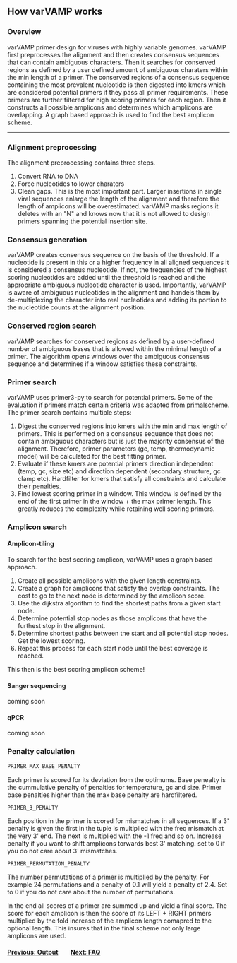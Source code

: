 ## How varVAMP works

### Overview
varVAMP primer design for viruses with highly variable genomes. varVAMP first preprocesses the alignment and then creates consensus sequences that can contain ambiguous characters. Then it searches for conserved regions as defined by a user defined amount of ambiguous charaters within
the min length of a primer. The conserved regions of a consensus sequence containing the most prevalent nucleotide is then digested into kmers which are considered potential primers if they pass all primer requirements. These primers are further filtered for high scoring primers for each region. Then it constructs all possible amplicons and determines which amplicons are overlapping. A graph based approach is used to find the best amplicon scheme.

---

### Alignment preprocessing
The alignment preprocessing contains three steps.
1. Convert RNA to DNA
2. Force nucleotides to lower charaters
3. Clean gaps. This is the most important part. Larger insertions in single viral sequences enlarge the length of the alignment and therefore the length of amplicons will be overestimated. varVAMP masks regions it deletes with an "N" and knows now that it is not allowed to design primers spanning the potential insertion site.

### Consensus generation
varVAMP creates consensus sequence on the basis of the threshold. If a nucleotide is present in this or a higher frequency in all aligned sequences it is considered a consensus nucleotide. If not, the frequencies of the highest scoring nucleotides are added until the threshold is reached and the appropriate ambiguous nucleotide character is used. Importantly, varVAMP is aware of ambiguous nucleotides in the alignment and handels them by de-multiplexing the character into real nucleotides and adding its portion to the nucleotide counts at the alignment position.

### Conserved region search
varVAMP searches for conserved regions as defined by a user-defined number of ambiguous bases that is allowed within the minimal length of a primer. The algorithm opens windows over the ambiguous consensus sequence and determines if a window satisfies these constraints.

### Primer search
varVAMP uses primer3-py to search for potential primers. Some of the evaluation if primers match certain criteria was adapted from [primalscheme](www.github.com/aresti/primalscheme). The primer search contains multiple steps:
1. Digest the conserved regions into kmers with the min and max length of primers. This is performed on a consensus sequence that does not contain ambiguous characters but is just the majority consensus of the alignment. Therefore, primer parameters (gc, temp, thermodynamic model) will be calculated for the best fitting primer.
2. Evaluate if these kmers are potential primers direction independent (temp, gc, size etc) and direction dependent (secondary structure, gc clamp etc). Hardfilter for kmers that satisfy all constraints and calculate their penalties.
3. Find lowest scoring primer in a window. This  window is defined by the end of the first primer in the window + the max primer length. This greatly reduces the complexity while retaining well scoring primers.

### Amplicon search

#### Amplicon-tiling
To search for the best scoring amplicon, varVAMP uses a graph based approach.
1. Create all possible amplicons with the given length constraints.
2. Create a graph for amplicons that satisfy the overlap constraints. The cost to go to the next node is determined by the amplicon score.
3. Use the dijkstra algorithm to find the shortest paths from a given start node.
4. Determine potential stop nodes as those amplicons that have the furthest stop in the alignment.
5. Determine shortest paths between the start and all potential stop nodes. Get the lowest scoring.
6. Repeat this process for each start node until the best coverage is reached.

This then is the best scoring amplicon scheme!

#### Sanger sequencing
coming soon

#### qPCR
coming soon

### Penalty calculation

```python
PRIMER_MAX_BASE_PENALTY
```
Each primer is scored for its deviation from the optimums. Base penealty is the cummulative penalty of penalties for temperature, gc and size. Primer base penalties higher than the max base penalty are hardfiltered.

```python
PRIMER_3_PENALTY
```
Each position in the primer is scored for mismatches in all sequences. If a 3' penalty is given the first in the tuple is multiplied with the freq mismatch at the very 3' end. The next is multiplied with the -1 freq and so on. Increase penalty if you want to shift amplicons torwards best 3' matching. set to 0 if you do not care about 3' mismatches.

```python3
PRIMER_PERMUTATION_PENALTY
```
The number permutations of a primer is multiplied by the penalty. For example 24 permutations and a penalty of 0.1 will yield a penalty of 2.4. Set to 0 if you do not care about the number of permutations.

In the end all scores of a primer are summed up and yield a final score. The score for each amplicon is then the score of its LEFT + RIGHT primers multiplied by the fold increase of the amplicon length comapred to the optional length. This insures that in the final scheme not only large amplicons are used.

#### [Previous: Output](./output.md)&emsp;&emsp;[Next: FAQ](./FAQ.md)
